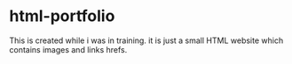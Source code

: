 # html-portfolio
This is created while i was in training. 
it is just a small HTML website which contains images and links hrefs. 
